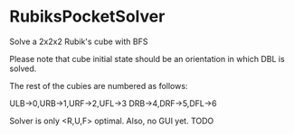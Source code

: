 RubiksPocketSolver
==================

Solve a 2x2x2 Rubik's cube with BFS

Please note that cube initial state should be an orientation
in which DBL is solved.

The rest of the cubies are numbered as follows:


ULB->0,URB->1,URF->2,UFL->3
DRB->4,DRF->5,DFL->6

Solver is only <R,U,F> optimal. Also, no GUI yet. TODO
